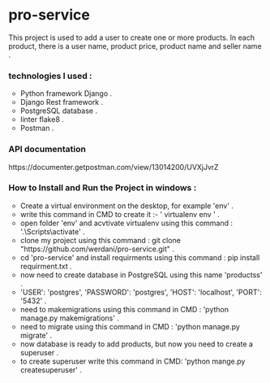 <h1>pro-service</h1>
<p>This project is used to add a user to create one or more products. In each product, there is a user name, product price, product name and seller name . </p>

<h3>technologies I used :</h3>
<ul style="list-style-type:circle">
  <li>Python framework Django .</li>
  <li>Django Rest framework .</li>
  <li>PostgreSQL database .</li>
  <li>linter flake8 .</li>
  <li>Postman .</li>
</ul>

<h3>API documentation </h3>
<p>https://documenter.getpostman.com/view/13014200/UVXjJvrZ</p>

<h3>How to Install and Run the Project in windows :</h3>
<ul style="list-style-type:circle">
  <li>Create a virtual environment on the desktop, for example 'env' .</li>
  <li>write this command in CMD to create it :- ' virtualenv env ' .</li>
  <li>open folder 'env' and acvtivate virtualenv using this command : '.\Scripts\activate' .</li>
  <li>clone my project using this command : git clone "https://github.com/werdani/pro-service.git" .</li>
  <li>cd 'pro-service' and install requirments using this command : pip install requirment.txt .</li>
  <li>now need to create database in PostgreSQL using this name 'productss' .</li>
  <li>'USER': 'postgres', 'PASSWORD': 'postgres', 'HOST': 'localhost', 'PORT': '5432' .</li>
  <li>need to makemigrations using this command in CMD : 'python manage.py makemigrations' .</li>
  <li>need to migrate using this command in CMD : 'python manage.py migrate' .</li>
  <li>now database is ready to add products, but now you need to create a superuser .</li>
  <li>to create superuser write this command in CMD: 'python mange.py createsuperuser' . </li>
</ul>
